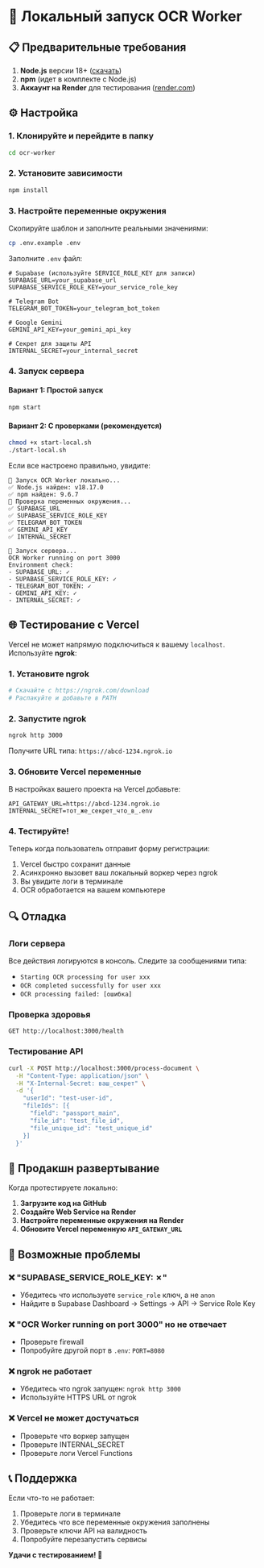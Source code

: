 # 🚀 Локальный запуск OCR Worker

## 📋 Предварительные требования

1. **Node.js** версии 18+ ([скачать](https://nodejs.org/))
2. **npm** (идет в комплекте с Node.js)
3. **Аккаунт на Render** для тестирования ([render.com](https://render.com))

## ⚙️ Настройка

### 1. Клонируйте и перейдите в папку
```bash
cd ocr-worker
```

### 2. Установите зависимости
```bash
npm install
```

### 3. Настройте переменные окружения

Скопируйте шаблон и заполните реальными значениями:
```bash
cp .env.example .env
```

Заполните `.env` файл:

```env
# Supabase (используйте SERVICE_ROLE_KEY для записи)
SUPABASE_URL=your_supabase_url
SUPABASE_SERVICE_ROLE_KEY=your_service_role_key

# Telegram Bot
TELEGRAM_BOT_TOKEN=your_telegram_bot_token

# Google Gemini
GEMINI_API_KEY=your_gemini_api_key

# Секрет для защиты API
INTERNAL_SECRET=your_internal_secret
```

### 4. Запуск сервера

#### Вариант 1: Простой запуск
```bash
npm start
```

#### Вариант 2: С проверками (рекомендуется)
```bash
chmod +x start-local.sh
./start-local.sh
```

Если все настроено правильно, увидите:
```
🚀 Запуск OCR Worker локально...
✅ Node.js найден: v18.17.0
✅ npm найден: 9.6.7
🔧 Проверка переменных окружения...
✅ SUPABASE_URL
✅ SUPABASE_SERVICE_ROLE_KEY
✅ TELEGRAM_BOT_TOKEN
✅ GEMINI_API_KEY
✅ INTERNAL_SECRET

🎯 Запуск сервера...
OCR Worker running on port 3000
Environment check:
- SUPABASE_URL: ✓
- SUPABASE_SERVICE_ROLE_KEY: ✓
- TELEGRAM_BOT_TOKEN: ✓
- GEMINI_API_KEY: ✓
- INTERNAL_SECRET: ✓
```

## 🌐 Тестирование с Vercel

Vercel не может напрямую подключиться к вашему `localhost`. Используйте **ngrok**:

### 1. Установите ngrok
```bash
# Скачайте с https://ngrok.com/download
# Распакуйте и добавьте в PATH
```

### 2. Запустите ngrok
```bash
ngrok http 3000
```

Получите URL типа: `https://abcd-1234.ngrok.io`

### 3. Обновите Vercel переменные

В настройках вашего проекта на Vercel добавьте:
```
API_GATEWAY_URL=https://abcd-1234.ngrok.io
INTERNAL_SECRET=тот_же_секрет_что_в_.env
```

### 4. Тестируйте!

Теперь когда пользователь отправит форму регистрации:
1. Vercel быстро сохранит данные
2. Асинхронно вызовет ваш локальный воркер через ngrok
3. Вы увидите логи в терминале
4. OCR обработается на вашем компьютере

## 🔍 Отладка

### Логи сервера
Все действия логируются в консоль. Следите за сообщениями типа:
- `Starting OCR processing for user xxx`
- `OCR completed successfully for user xxx`
- `OCR processing failed: [ошибка]`

### Проверка здоровья
```
GET http://localhost:3000/health
```

### Тестирование API
```bash
curl -X POST http://localhost:3000/process-document \
  -H "Content-Type: application/json" \
  -H "X-Internal-Secret: ваш_секрет" \
  -d '{
    "userId": "test-user-id",
    "fileIds": [{
      "field": "passport_main",
      "file_id": "test_file_id",
      "file_unique_id": "test_unique_id"
    }]
  }'
```

## 🚀 Продакшн развертывание

Когда протестируете локально:

1. **Загрузите код на GitHub**
2. **Создайте Web Service на Render**
3. **Настройте переменные окружения на Render**
4. **Обновите Vercel переменную `API_GATEWAY_URL`**

## 🐛 Возможные проблемы

### ❌ "SUPABASE_SERVICE_ROLE_KEY: ✗"
- Убедитесь что используете `service_role` ключ, а не `anon`
- Найдите в Supabase Dashboard → Settings → API → Service Role Key

### ❌ "OCR Worker running on port 3000" но не отвечает
- Проверьте firewall
- Попробуйте другой порт в `.env`: `PORT=8080`

### ❌ ngrok не работает
- Убедитесь что ngrok запущен: `ngrok http 3000`
- Используйте HTTPS URL от ngrok

### ❌ Vercel не может достучаться
- Проверьте что воркер запущен
- Проверьте INTERNAL_SECRET
- Проверьте логи Vercel Functions

## 📞 Поддержка

Если что-то не работает:
1. Проверьте логи в терминале
2. Убедитесь что все переменные окружения заполнены
3. Проверьте ключи API на валидность
4. Попробуйте перезапустить сервисы

**Удачи с тестированием! 🎯**